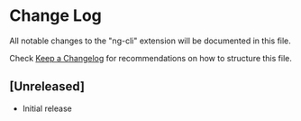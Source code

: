 # Change Log
All notable changes to the "ng-cli" extension will be documented in this file.

Check [Keep a Changelog](http://keepachangelog.com/) for recommendations on how to structure this file.

## [Unreleased]
- Initial release